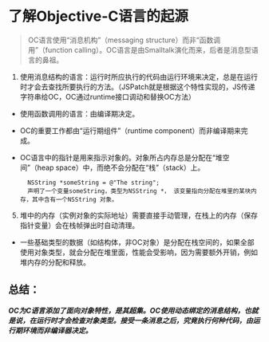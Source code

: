 # 了解Objective-C语言的起源
> OC语言使用“消息机构”（messaging structure）而非“函数调用”（function calling）。OC语言是由Smalltalk演化而来，后者是消息型语言的鼻祖。

1. 使用消息结构的语言：运行时所应执行的代码由运行环境来决定，总是在运行时才会去查找所要执行的方法。（JSPatch就是根据这个特性实现的，JS传递字符串给OC，OC通过runtime接口调动和替换OC方法）
* 使用函数调用的语言：由编译期决定。
* OC的重要工作都由“运行期组件”（runtime component）而非编译期来完成。
* OC语言中的指针是用来指示对象的。对象所占内存总是分配在“堆空间”（heap space）中，而绝不会分配在“栈”（stack）上。
		
		NSString *someString = @"The string";
		声明了一个变量someString，类型为NSString *， 该变量指向分配在堆里的某块内存，其中含有一个NSString 对象。
		
5. 堆中的内存（实例对象的实际地址）需要直接手动管理，在栈上的内存（保存指针变量）会在栈帧弹出时自动清理。
* 一些基础类型的数据（如结构体，非OC对象）是分配在栈空间的，如果全部使用对象类型，就会分配在堆里面，性能会受影响，因为需要额外开销，例如堆内存的分配和释放。

## 总结：
***OC为C语言添加了面向对象特性，是其超集。OC使用动态绑定的消息结构，也就是说，在运行时才会检查对象类型。接受一条消息之后，究竟执行何种代码，由运行期环境而非编译器决定。***
 



